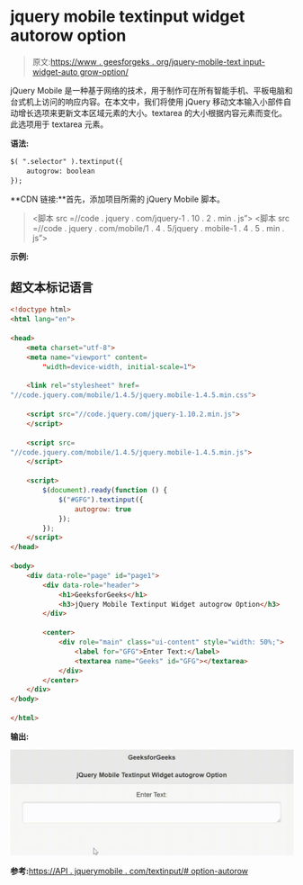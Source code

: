 # jquery mobile textinput widget autorow option

> 原文:[https://www . geesforgeks . org/jquery-mobile-text input-widget-auto grow-option/](https://www.geeksforgeeks.org/jquery-mobile-textinput-widget-autogrow-option/)

jQuery Mobile 是一种基于网络的技术，用于制作可在所有智能手机、平板电脑和台式机上访问的响应内容。在本文中，我们将使用 jQuery 移动文本输入小部件自动增长选项来更新文本区域元素的大小。textarea 的大小根据内容元素而变化。此选项用于 textarea 元素。

**语法:**

```html
$( ".selector" ).textinput({
    autogrow: boolean
});
```

**CDN 链接:**首先，添加项目所需的 jQuery Mobile 脚本。

> <link rel="”stylesheet”" href="”//code.jquery.com/mobile/1.4.5/jquery.mobile-1.4.5.min.css”">
> <脚本 src =//code . jquery . com/jquery-1 . 10 . 2 . min . js”></脚本>
> <脚本 src =//code . jquery . com/mobile/1 . 4 . 5/jquery . mobile-1 . 4 . 5 . min . js”></脚本>

**示例:**

## 超文本标记语言

```html
<!doctype html>
<html lang="en">

<head>
    <meta charset="utf-8">
    <meta name="viewport" content=
        "width=device-width, initial-scale=1">

    <link rel="stylesheet" href=
"//code.jquery.com/mobile/1.4.5/jquery.mobile-1.4.5.min.css">

    <script src="//code.jquery.com/jquery-1.10.2.min.js">
    </script>

    <script src=
"//code.jquery.com/mobile/1.4.5/jquery.mobile-1.4.5.min.js">
    </script>

    <script>
        $(document).ready(function () {
            $("#GFG").textinput({
                autogrow: true
            });
        });
    </script>
</head>

<body>
    <div data-role="page" id="page1">
        <div data-role="header">
            <h1>GeeksforGeeks</h1>
            <h3>jQuery Mobile Textinput Widget autogrow Option</h3>
        </div>

        <center>
            <div role="main" class="ui-content" style="width: 50%;">
                <label for="GFG">Enter Text:</label>
                <textarea name="Geeks" id="GFG"></textarea>
            </div>
        </center>
    </div>
</body>

</html>
```

**输出:**

![](img/c8bea24283540425b3fa35458036b684.png)

**参考:**[https://API . jquerymobile . com/textinput/# option-autorow](https://api.jquerymobile.com/textinput/#option-autogrow)